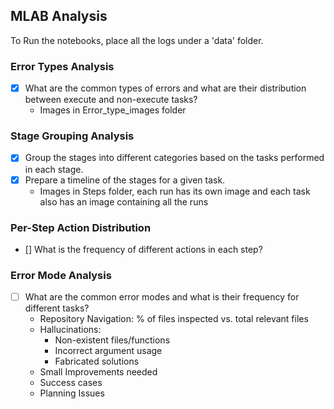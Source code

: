 ## MLAB Analysis

To Run the notebooks, place all the logs under a 'data' folder.

### Error Types Analysis
- [x] What are the common types of errors and what are their distribution between execute and non-execute tasks?
    - Images in Error_type_images folder

### Stage Grouping Analysis 
- [x] Group the stages into different categories based on the tasks performed in each stage.
- [x] Prepare a timeline of the stages for a given task.
    - Images in Steps folder, each run has its own image and each task also has an image containing all the runs

### Per-Step Action Distribution
- [] What is the frequency of different actions in each step?

### Error Mode Analysis
- [ ] What are the common error modes and what is their frequency for different tasks?
    - Repository Navigation: % of files inspected vs. total relevant files
    - Hallucinations:
        - Non-existent files/functions
        - Incorrect argument usage
        - Fabricated solutions
    - Small Improvements needed
    - Success cases
    - Planning Issues 